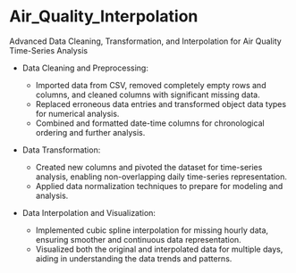 # Air_Quality_Interpolation
Advanced Data Cleaning, Transformation, and Interpolation for Air Quality Time-Series Analysis

- Data Cleaning and Preprocessing:
  - Imported data from CSV, removed completely empty rows and columns, and cleaned columns with significant missing data.
  - Replaced erroneous data entries and transformed object data types for numerical analysis.
  - Combined and formatted date-time columns for chronological ordering and further analysis.

- Data Transformation:
  - Created new columns and pivoted the dataset for time-series analysis, enabling non-overlapping daily time-series representation.
  - Applied data normalization techniques to prepare for modeling and analysis.

- Data Interpolation and Visualization:
  - Implemented cubic spline interpolation for missing hourly data, ensuring smoother and continuous data representation.
  - Visualized both the original and interpolated data for multiple days, aiding in understanding the data trends and patterns.
